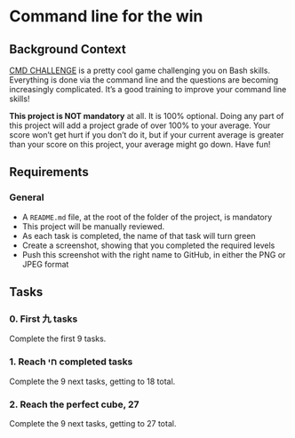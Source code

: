 # Command line for the win
## Background Context
[CMD CHALLENGE](https://intranet.hbtn.io/rltoken/dGik0ttp83Dxj-_G5CWe_g) is a pretty cool game challenging you on Bash skills. Everything is done via the command line and the questions are becoming increasingly complicated. It’s a good training to improve your command line skills!

**This project is NOT mandatory** at all. It is 100% optional. Doing any part of this project will add a project grade of over 100% to your average. Your score won’t get hurt if you don’t do it, but if your current average is greater than your score on this project, your average might go down. Have fun!
## Requirements
### General
* A `README.md` file, at the root of the folder of the project, is mandatory
* This project will be manually reviewed.
* As each task is completed, the name of that task will turn green
* Create a screenshot, showing that you completed the required levels
* Push this screenshot with the right name to GitHub, in either the PNG or JPEG format
## Tasks
### 0. First 九 tasks
Complete the first 9 tasks.
### 1. Reach חי completed tasks 
Complete the 9 next tasks, getting to 18 total.
### 2. Reach the perfect cube, 27
Complete the 9 next tasks, getting to 27 total.